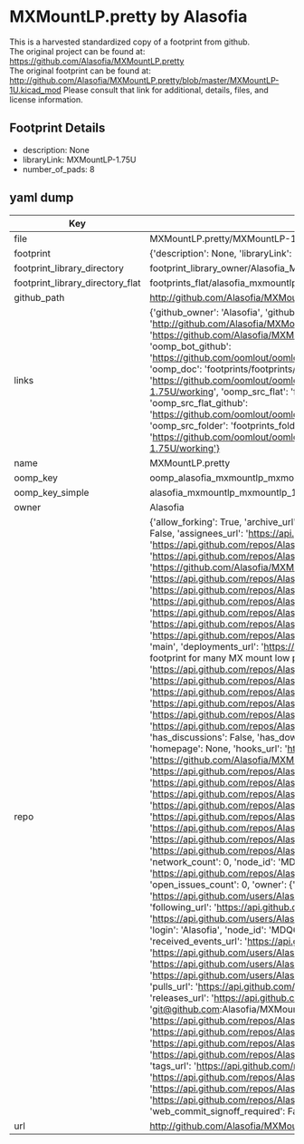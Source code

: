 # MXMountLP.pretty by Alasofia  
This is a harvested standardized copy of a footprint from github.  
The original project can be found at:  
https://github.com/Alasofia/MXMountLP.pretty  
The original footprint can be found at:
http://github.com/Alasofia/MXMountLP.pretty/blob/master/MXMountLP-1U.kicad_mod
Please consult that link for additional, details, files, and license information.  
## Footprint Details
* description: None  
* libraryLink: MXMountLP-1.75U  
* number_of_pads: 8  
## yaml dump  
| Key | Value |  
| --- | --- |  
| file | MXMountLP.pretty/MXMountLP-1.75U.kicad_mod |  
| footprint | {'description': None, 'libraryLink': 'MXMountLP-1.75U', 'number_of_pads': 8} |  
| footprint_library_directory | footprint_library_owner/Alasofia_MXMountLP.pretty |  
| footprint_library_directory_flat | footprints_flat/alasofia_mxmountlp_mxmountlp_1_75u/working |  
| github_path | http://github.com/Alasofia/MXMountLP.pretty/blob/master/MXMountLP-1.75U.kicad_mod |  
| links | {'github_owner': 'Alasofia', 'github_repo_name': 'MXMountLP.pretty', 'github_src': 'http://github.com/Alasofia/MXMountLP.pretty/blob/master/MXMountLP-1U.kicad_mod', 'github_src_repo': 'https://github.com/Alasofia/MXMountLP.pretty', 'oomp_bot': 'footprints/alasofia_mxmountlp_mxmountlp_1_75u/working', 'oomp_bot_github': 'https://github.com/oomlout/oomlout_oomp_footprint_bot/tree/main/footprints/alasofia_mxmountlp_mxmountlp_1_75u/working', 'oomp_doc': 'footprints/footprints/Alasofia/MXMountLP/MXMountLP-1.75U/working/', 'oomp_doc_github': 'https://github.com/oomlout/oomlout_oomp_footprint_doc/tree/main/footprints/footprints/Alasofia/MXMountLP/MXMountLP-1.75U/working', 'oomp_src_flat': 'footprints_flat/footprints_flat/alasofia_mxmountlp_mxmountlp_1_75u/working', 'oomp_src_flat_github': 'https://github.com/oomlout/oomlout_oomp_footprint_src/tree/main/footprints_flat/alasofia_mxmountlp_mxmountlp_1_75u/working', 'oomp_src_folder': 'footprints_folder/footprints_folder/Alasofia/MXMountLP/MXMountLP-1.75U/working', 'oomp_src_folder_github': 'https://github.com/oomlout/oomlout_oomp_footprint_src/tree/main/footprints_folder/Alasofia/MXMountLP/MXMountLP-1.75U/working'} |  
| name | MXMountLP.pretty |  
| oomp_key | oomp_alasofia_mxmountlp_mxmountlp_1_75u |  
| oomp_key_simple | alasofia_mxmountlp_mxmountlp_1_75u |  
| owner | Alasofia |  
| repo | {'allow_forking': True, 'archive_url': 'https://api.github.com/repos/Alasofia/MXMountLP.pretty/{archive_format}{/ref}', 'archived': False, 'assignees_url': 'https://api.github.com/repos/Alasofia/MXMountLP.pretty/assignees{/user}', 'blobs_url': 'https://api.github.com/repos/Alasofia/MXMountLP.pretty/git/blobs{/sha}', 'branches_url': 'https://api.github.com/repos/Alasofia/MXMountLP.pretty/branches{/branch}', 'clone_url': 'https://github.com/Alasofia/MXMountLP.pretty.git', 'collaborators_url': 'https://api.github.com/repos/Alasofia/MXMountLP.pretty/collaborators{/collaborator}', 'comments_url': 'https://api.github.com/repos/Alasofia/MXMountLP.pretty/comments{/number}', 'commits_url': 'https://api.github.com/repos/Alasofia/MXMountLP.pretty/commits{/sha}', 'compare_url': 'https://api.github.com/repos/Alasofia/MXMountLP.pretty/compare/{base}...{head}', 'contents_url': 'https://api.github.com/repos/Alasofia/MXMountLP.pretty/contents/{+path}', 'contributors_url': 'https://api.github.com/repos/Alasofia/MXMountLP.pretty/contributors', 'created_at': '2021-08-26T04:38:41Z', 'default_branch': 'main', 'deployments_url': 'https://api.github.com/repos/Alasofia/MXMountLP.pretty/deployments', 'description': 'Unified KiCAD footprint for many MX mount low profile switches', 'disabled': False, 'downloads_url': 'https://api.github.com/repos/Alasofia/MXMountLP.pretty/downloads', 'events_url': 'https://api.github.com/repos/Alasofia/MXMountLP.pretty/events', 'fork': False, 'forks': 0, 'forks_count': 0, 'forks_url': 'https://api.github.com/repos/Alasofia/MXMountLP.pretty/forks', 'full_name': 'Alasofia/MXMountLP.pretty', 'git_commits_url': 'https://api.github.com/repos/Alasofia/MXMountLP.pretty/git/commits{/sha}', 'git_refs_url': 'https://api.github.com/repos/Alasofia/MXMountLP.pretty/git/refs{/sha}', 'git_tags_url': 'https://api.github.com/repos/Alasofia/MXMountLP.pretty/git/tags{/sha}', 'git_url': 'git://github.com/Alasofia/MXMountLP.pretty.git', 'has_discussions': False, 'has_downloads': True, 'has_issues': True, 'has_pages': False, 'has_projects': True, 'has_wiki': True, 'homepage': None, 'hooks_url': 'https://api.github.com/repos/Alasofia/MXMountLP.pretty/hooks', 'html_url': 'https://github.com/Alasofia/MXMountLP.pretty', 'id': 400041478, 'is_template': False, 'issue_comment_url': 'https://api.github.com/repos/Alasofia/MXMountLP.pretty/issues/comments{/number}', 'issue_events_url': 'https://api.github.com/repos/Alasofia/MXMountLP.pretty/issues/events{/number}', 'issues_url': 'https://api.github.com/repos/Alasofia/MXMountLP.pretty/issues{/number}', 'keys_url': 'https://api.github.com/repos/Alasofia/MXMountLP.pretty/keys{/key_id}', 'labels_url': 'https://api.github.com/repos/Alasofia/MXMountLP.pretty/labels{/name}', 'language': None, 'languages_url': 'https://api.github.com/repos/Alasofia/MXMountLP.pretty/languages', 'license': None, 'merges_url': 'https://api.github.com/repos/Alasofia/MXMountLP.pretty/merges', 'milestones_url': 'https://api.github.com/repos/Alasofia/MXMountLP.pretty/milestones{/number}', 'mirror_url': None, 'name': 'MXMountLP.pretty', 'network_count': 0, 'node_id': 'MDEwOlJlcG9zaXRvcnk0MDAwNDE0Nzg=', 'notifications_url': 'https://api.github.com/repos/Alasofia/MXMountLP.pretty/notifications{?since,all,participating}', 'open_issues': 0, 'open_issues_count': 0, 'owner': {'avatar_url': 'https://avatars.githubusercontent.com/u/84687550?v=4', 'events_url': 'https://api.github.com/users/Alasofia/events{/privacy}', 'followers_url': 'https://api.github.com/users/Alasofia/followers', 'following_url': 'https://api.github.com/users/Alasofia/following{/other_user}', 'gists_url': 'https://api.github.com/users/Alasofia/gists{/gist_id}', 'gravatar_id': '', 'html_url': 'https://github.com/Alasofia', 'id': 84687550, 'login': 'Alasofia', 'node_id': 'MDQ6VXNlcjg0Njg3NTUw', 'organizations_url': 'https://api.github.com/users/Alasofia/orgs', 'received_events_url': 'https://api.github.com/users/Alasofia/received_events', 'repos_url': 'https://api.github.com/users/Alasofia/repos', 'site_admin': False, 'starred_url': 'https://api.github.com/users/Alasofia/starred{/owner}{/repo}', 'subscriptions_url': 'https://api.github.com/users/Alasofia/subscriptions', 'type': 'User', 'url': 'https://api.github.com/users/Alasofia'}, 'private': False, 'pulls_url': 'https://api.github.com/repos/Alasofia/MXMountLP.pretty/pulls{/number}', 'pushed_at': '2021-08-31T19:01:28Z', 'releases_url': 'https://api.github.com/repos/Alasofia/MXMountLP.pretty/releases{/id}', 'size': 64, 'ssh_url': 'git@github.com:Alasofia/MXMountLP.pretty.git', 'stargazers_count': 3, 'stargazers_url': 'https://api.github.com/repos/Alasofia/MXMountLP.pretty/stargazers', 'statuses_url': 'https://api.github.com/repos/Alasofia/MXMountLP.pretty/statuses/{sha}', 'subscribers_count': 1, 'subscribers_url': 'https://api.github.com/repos/Alasofia/MXMountLP.pretty/subscribers', 'subscription_url': 'https://api.github.com/repos/Alasofia/MXMountLP.pretty/subscription', 'svn_url': 'https://github.com/Alasofia/MXMountLP.pretty', 'tags_url': 'https://api.github.com/repos/Alasofia/MXMountLP.pretty/tags', 'teams_url': 'https://api.github.com/repos/Alasofia/MXMountLP.pretty/teams', 'temp_clone_token': None, 'topics': [], 'trees_url': 'https://api.github.com/repos/Alasofia/MXMountLP.pretty/git/trees{/sha}', 'updated_at': '2022-04-23T09:00:50Z', 'url': 'https://api.github.com/repos/Alasofia/MXMountLP.pretty', 'visibility': 'public', 'watchers': 3, 'watchers_count': 3, 'web_commit_signoff_required': False} |  
| url | http://github.com/Alasofia/MXMountLP.pretty |  

